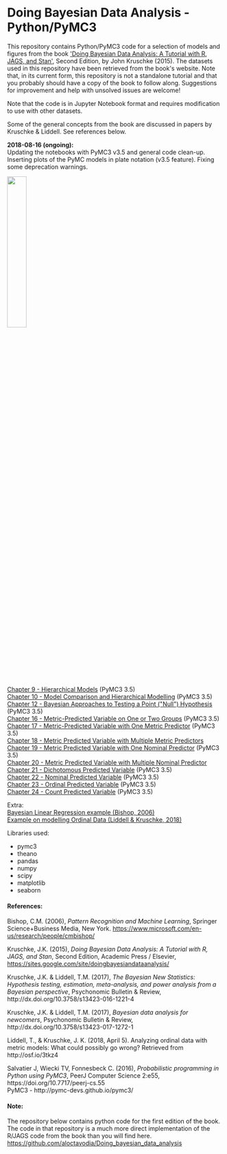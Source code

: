 # Doing Bayesian Data Analysis - Python/PyMC3
This repository contains Python/PyMC3 code for a selection of models and figures from the book <A target="_blank" href='https://sites.google.com/site/doingbayesiandataanalysis/'>'Doing Bayesian Data Analysis: A Tutorial with R, JAGS, and Stan'</A>, Second Edition, by John Kruschke (2015).
The datasets used in this repository have been retrieved from the book's website. Note that, in its current form, this repository is not a standalone tutorial and that you probably should have a copy of the book to follow along. Suggestions for improvement and help with unsolved issues are welcome!<P>
Note that the code is in Jupyter Notebook format and requires modification to use with other datasets.<P>
Some of the general concepts from the book are discussed in papers by Kruschke & Liddell. See references below.
</P>

**2018-08-16 (ongoing):**  
Updating the notebooks with PyMC3 v3.5 and general code clean-up. Inserting plots of the PyMC models in plate notation (v3.5 feature). Fixing some deprecation warnings.
 
</P>
<IMG src='https://lh4.googleusercontent.com/Iw7cawudHAzizhkHVpnuidfWknCACeDyB9c1hwf9ChUIin3Ytq9l2UuaLxi9a9UIwcl3Y7QEIejQHU_vZ1TPgF1VcWr_vr19SM11OJOU3kKBSaplr0wA=w1280' height=30% width=30%><P>
<A href='http://nbviewer.jupyter.org/github/JWarmenhoven/DBDA-python/blob/master/Notebooks/Chapter%209.ipynb'>Chapter 9 - Hierarchical Models</A> (PyMC3 3.5)<BR>
<A href='http://nbviewer.jupyter.org/github/JWarmenhoven/DBDA-python/blob/master/Notebooks/Chapter%2010.ipynb'>Chapter 10 - Model Comparison and Hierarchical Modelling</A> (PyMC3 3.5)<BR>
<A href='http://nbviewer.jupyter.org/github/JWarmenhoven/DBDA-python/blob/master/Notebooks/Chapter%2012.ipynb'>Chapter 12 - Bayesian Approaches to Testing a Point ("Null") Hypothesis</A> (PyMC3 3.5)<BR>
<A href='http://nbviewer.jupyter.org/github/JWarmenhoven/DBDA-python/blob/master/Notebooks/Chapter%2016.ipynb'>Chapter 16 - Metric-Predicted Variable on One or Two Groups</A> (PyMC3 3.5)<BR>
<A href='http://nbviewer.jupyter.org/github/JWarmenhoven/DBDA-python/blob/master/Notebooks/Chapter%2017.ipynb'>Chapter 17 - Metric-Predicted Variable with One Metric Predictor</A> (PyMC3 3.5)<BR>
<A href='http://nbviewer.jupyter.org/github/JWarmenhoven/DBDA-python/blob/master/Notebooks/Chapter%2018.ipynb'>Chapter 18 - Metric Predicted Variable with Multiple Metric Predictors</A><BR>
<A href='http://nbviewer.jupyter.org/github/JWarmenhoven/DBDA-python/blob/master/Notebooks/Chapter%2019.ipynb'>Chapter 19 - Metric Predicted Variable with One Nominal Predictor</A> (PyMC3 3.5)<BR>
<A href='http://nbviewer.jupyter.org/github/JWarmenhoven/DBDA-python/blob/master/Notebooks/Chapter%2020.ipynb'>Chapter 20 - Metric Predicted Variable with Multiple Nominal Predictor</A><BR>
<A href='http://nbviewer.jupyter.org/github/JWarmenhoven/DBDA-python/blob/master/Notebooks/Chapter%2021.ipynb'>Chapter 21 - Dichotomous Predicted Variable</A> (PyMC3 3.5)<BR>
<A href='http://nbviewer.jupyter.org/github/JWarmenhoven/DBDA-python/blob/master/Notebooks/Chapter%2022.ipynb'>Chapter 22 - Nominal Predicted Variable</A> (PyMC3 3.5)<BR>
<A href='http://nbviewer.jupyter.org/github/JWarmenhoven/DBDA-python/blob/master/Notebooks/Chapter%2023.ipynb'>Chapter 23 - Ordinal Predicted Variable</A> (PyMC3 3.5)<BR>
<A href='http://nbviewer.jupyter.org/github/JWarmenhoven/DBDA-python/blob/master/Notebooks/Chapter%2024.ipynb'>Chapter 24 - Count Predicted Variable</A> (PyMC3 3.5)
<P>
Extra:<BR>
<A href='http://nbviewer.jupyter.org/github/JWarmenhoven/Various-Machine-Learning-bits/blob/master/Bayesian%20Linear%20Regression.ipynb'>Bayesian Linear Regression example (Bishop, 2006)</A><BR>
<A href='http://nbviewer.jupyter.org/github/JWarmenhoven/DBDA-python/blob/master/Notebooks/Ordinal%20Model_Kruschke_Liddell.ipynb'>Example on modelling Ordinal Data (Liddell & Kruschke, 2018)</A>
<P>
Libraries used:

 - pymc3
 - theano
 - pandas
 - numpy
 - scipy
 - matplotlib
 - seaborn  

#### References:
Bishop, C.M. (2006), <I>Pattern Recognition and Machine Learning</I>, Springer Science+Business Media, New York. https://www.microsoft.com/en-us/research/people/cmbishop/<P>
Kruschke, J.K. (2015), <I>Doing Bayesian Data Analysis: A Tutorial with R, JAGS, and Stan</I>, Second Edition, Academic Press / Elsevier, https://sites.google.com/site/doingbayesiandataanalysis/
<P>
Kruschke, J.K. & Liddell, T.M. (2017), <I>The Bayesian New Statistics: Hypothesis testing, estimation, meta-analysis, and power analysis from a Bayesian perspective</I>, Psychonomic Bulletin & Review, http://dx.doi.org/10.3758/s13423-016-1221-4
<P>
Kruschke, J.K. & Liddell, T.M. (2017), <I>Bayesian data analysis for newcomers</I>, Psychonomic Bulletin & Review, http://dx.doi.org/10.3758/s13423-017-1272-1
<P>
Liddell, T., & Kruschke, J. K. (2018, April 5). Analyzing ordinal data with metric models: What could possibly go wrong? Retrieved from http://osf.io/3tkz4 
 <P>
Salvatier J, Wiecki TV, Fonnesbeck C. (2016), <I>Probabilistic programming in Python using PyMC3</I>, PeerJ Computer Science 2:e55, https://doi.org/10.7717/peerj-cs.55 <BR>
PyMC3 - http://pymc-devs.github.io/pymc3/

#### Note:
The repository below contains python code for the first edition of the book. The code in that repository is a much more direct implementation of the R/JAGS code from the book than you will find here.<BR>
https://github.com/aloctavodia/Doing_bayesian_data_analysis
